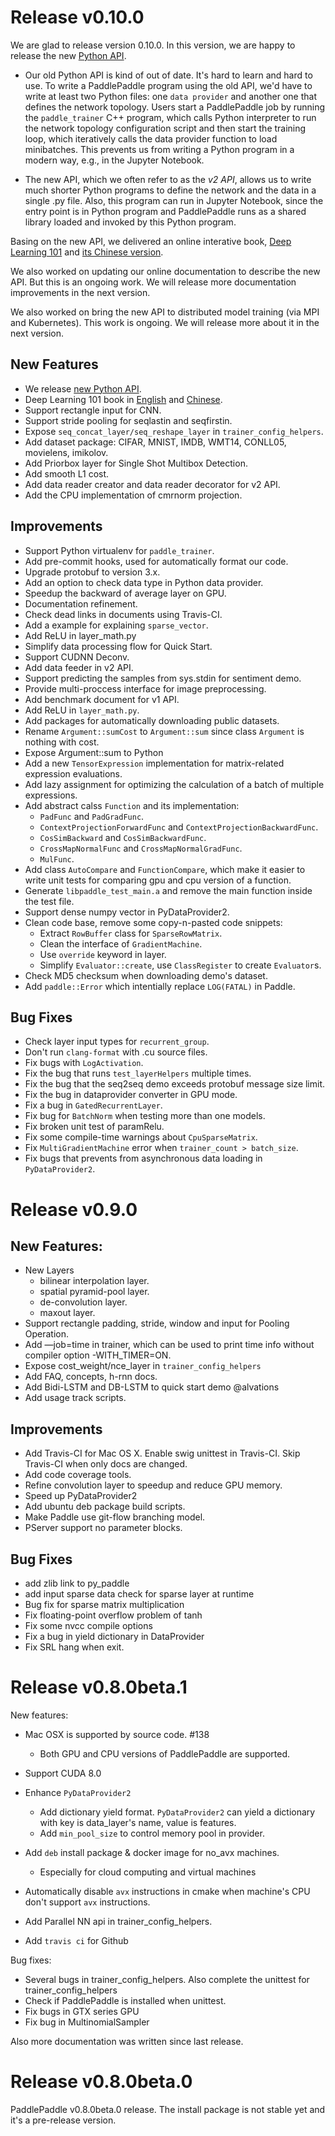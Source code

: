 # Release v0.10.0

We are glad to release version 0.10.0.  In this version, we are happy to release the new 
[Python API](http://research.baidu.com/paddlepaddles-new-api-simplifies-deep-learning-programs/).

- Our old Python API is kind of out of date.  It's hard to learn and hard to
  use.  To write a PaddlePaddle program using the old API, we'd have to write
  at least two Python files: one `data provider` and another one that defines
  the network topology.  Users start a PaddlePaddle job by running the
  `paddle_trainer` C++ program, which calls Python interpreter to run the
  network topology configuration script and then start the training loop,
  which iteratively calls the data provider function to load minibatches.
  This prevents us from writing a Python program in a modern way, e.g., in the
  Jupyter Notebook.
  
- The new API, which we often refer to as the *v2 API*, allows us to write
  much shorter Python programs to define the network and the data in a single
  .py file.  Also, this program can run in Jupyter Notebook, since the entry
  point is in Python program and PaddlePaddle runs as a shared library loaded
  and invoked by this Python program.
  
Basing on the new API, we delivered an online interative
book, [Deep Learning 101](http://book.paddlepaddle.org/index.en.html)
and [its Chinese version](http://book.paddlepaddle.org/).

We also worked on updating our online documentation to describe the new API.
But this is an ongoing work.  We will release more documentation improvements
in the next version.

We also worked on bring the new API to distributed model training (via MPI and
Kubernetes).  This work is ongoing. We will release more about it in the next
version.

## New Features

* We release [new Python API](http://research.baidu.com/paddlepaddles-new-api-simplifies-deep-learning-programs/).
* Deep Learning 101 book in [English](http://book.paddlepaddle.org/index.en.html) and [Chinese](http://book.paddlepaddle.org/).
* Support rectangle input for CNN.
* Support stride pooling for seqlastin and seqfirstin.
* Expose `seq_concat_layer/seq_reshape_layer` in `trainer_config_helpers`.
* Add dataset package: CIFAR, MNIST, IMDB, WMT14, CONLL05, movielens, imikolov.
* Add Priorbox layer for Single Shot Multibox Detection. 
* Add smooth L1 cost.
* Add data reader creator and data reader decorator for v2 API.
* Add the CPU implementation of cmrnorm projection.

## Improvements

* Support Python virtualenv for `paddle_trainer`.
* Add pre-commit hooks, used for automatically format our code.
* Upgrade protobuf to version 3.x.
* Add an option to check data type in Python data provider.
* Speedup the backward of average layer on GPU.
* Documentation refinement.
* Check dead links in documents using Travis-CI.
* Add a example for explaining `sparse_vector`.
* Add ReLU in layer_math.py
* Simplify data processing flow for Quick Start.
* Support CUDNN Deconv.
* Add data feeder in v2 API.
* Support predicting the samples from sys.stdin for sentiment demo.
* Provide multi-proccess interface for image preprocessing. 
* Add benchmark document for v1 API.
* Add ReLU in `layer_math.py`.
* Add packages for automatically downloading public datasets.
* Rename `Argument::sumCost` to `Argument::sum` since class `Argument` is nothing with cost.
* Expose Argument::sum to Python
* Add a new `TensorExpression` implementation for matrix-related expression evaluations.
* Add lazy assignment for optimizing the calculation of a batch of multiple expressions.
* Add abstract calss `Function` and its implementation:
  * `PadFunc` and `PadGradFunc`.
  * `ContextProjectionForwardFunc` and `ContextProjectionBackwardFunc`.
  * `CosSimBackward` and `CosSimBackwardFunc`.
  * `CrossMapNormalFunc` and `CrossMapNormalGradFunc`.
  * `MulFunc`.
* Add class `AutoCompare` and `FunctionCompare`, which make it easier to write unit tests for comparing gpu and cpu version of a function.
* Generate `libpaddle_test_main.a` and remove the main function inside the test file.
* Support dense numpy vector in PyDataProvider2.
* Clean code base, remove some copy-n-pasted code snippets:
  * Extract `RowBuffer` class for `SparseRowMatrix`.
  * Clean the  interface of `GradientMachine`.
  * Use `override` keyword in layer.
  * Simplify `Evaluator::create`, use `ClassRegister` to create `Evaluator`s.
* Check MD5 checksum when downloading demo's dataset.
* Add `paddle::Error` which intentially replace `LOG(FATAL)` in Paddle.

## Bug Fixes

* Check layer input types for `recurrent_group`.
* Don't run `clang-format` with .cu source files.
* Fix bugs with `LogActivation`.
* Fix the bug that runs `test_layerHelpers` multiple times.
* Fix the bug that the seq2seq demo exceeds protobuf message size limit.
* Fix the bug in dataprovider converter in GPU mode.
* Fix a bug in `GatedRecurrentLayer`.
* Fix bug for `BatchNorm` when testing more than one models.
* Fix broken unit test of paramRelu.
* Fix some compile-time warnings about `CpuSparseMatrix`.
* Fix `MultiGradientMachine` error when `trainer_count > batch_size`.
* Fix bugs that prevents from asynchronous data loading in `PyDataProvider2`.

# Release v0.9.0

## New Features:

* New Layers
  * bilinear interpolation layer.
  * spatial pyramid-pool layer.
  * de-convolution layer.
  * maxout layer.
* Support rectangle padding, stride, window and input for Pooling Operation.
* Add —job=time in trainer, which can be used to print time info without compiler option -WITH_TIMER=ON.
* Expose cost_weight/nce_layer in `trainer_config_helpers`
* Add FAQ, concepts, h-rnn docs.
* Add Bidi-LSTM and DB-LSTM to quick start demo @alvations
* Add usage track scripts.

## Improvements

* Add Travis-CI for Mac OS X. Enable swig unittest in Travis-CI. Skip Travis-CI when only docs are changed.
* Add code coverage tools.
* Refine convolution layer to speedup and reduce GPU memory.
* Speed up PyDataProvider2
* Add ubuntu deb package build scripts.
* Make Paddle use git-flow branching model.
* PServer support no parameter blocks.

## Bug Fixes

* add zlib link to py_paddle
* add input sparse data check for sparse layer at runtime
* Bug fix for sparse matrix multiplication
* Fix floating-point overflow problem of tanh
* Fix some nvcc compile options
* Fix a bug in yield dictionary in DataProvider
* Fix SRL hang when exit.

# Release v0.8.0beta.1
New features:

* Mac OSX is supported by source code. #138
   * Both GPU and CPU versions of PaddlePaddle are supported.

* Support CUDA 8.0

* Enhance `PyDataProvider2`
   * Add dictionary yield format. `PyDataProvider2` can yield a dictionary with key is data_layer's name, value is features.
   * Add `min_pool_size` to control memory pool in provider.

* Add `deb` install package & docker image for no_avx machines.
   * Especially for cloud computing and virtual machines

* Automatically disable `avx` instructions in cmake when machine's CPU don't support `avx` instructions.

* Add Parallel NN api in trainer_config_helpers.

* Add `travis ci` for Github

Bug fixes:

* Several bugs in trainer_config_helpers. Also complete the unittest for trainer_config_helpers
* Check if PaddlePaddle is installed when unittest.
* Fix bugs in GTX series GPU
* Fix bug in MultinomialSampler

Also more documentation was written since last release.

# Release v0.8.0beta.0

PaddlePaddle v0.8.0beta.0 release. The install package is not stable yet and it's a pre-release version.
